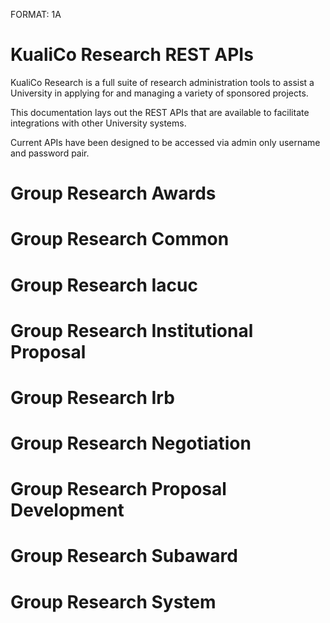 FORMAT: 1A

# KualiCo Research REST APIs

KualiCo Research is a full suite of research administration tools to assist a University in applying for and managing a variety of sponsored projects.

This documentation lays out the REST APIs that are available to facilitate integrations with other University systems.

Current APIs have been designed to be accessed via admin only username and password pair.

# Group Research Awards
<!-- include(award/award-amount-infos.md) -->
<!-- include(award/award-amount-transactions.md) -->
<!-- include(award/award-approved-equipment.md) -->
<!-- include(award/award-approved-foreign-travel.md) -->
<!-- include(award/award-approved-sub-awards.md) -->
<!-- include(award/award-attachment-types.md) -->
<!-- include(award/award-attachments.md) -->
<!-- include(award/award-basis-of-payments.md) -->
<!-- include(award/award-budget-limits.md) -->
<!-- include(award/award-budget-line-item-calculated-amounts.md) -->
<!-- include(award/award-budget-line-items.md) -->
<!-- include(award/award-budget-period-summary-calculated-amounts.md) -->
<!-- include(award/award-budget-periods.md) -->
<!-- include(award/award-budget-personnel-calculated-amounts.md) -->
<!-- include(award/award-budget-personnel-details.md) -->
<!-- include(award/award-budget-statuses.md) -->
<!-- include(award/award-budget-types.md) -->
<!-- include(award/award-budget-version-overviews.md) -->
<!-- include(award/award-budgets.md) -->
<!-- include(award/award-central-admin-contacts.md) -->
<!-- include(award/award-cgbs.md) -->
<!-- include(award/award-closeouts.md) -->
<!-- include(award/award-comments.md) -->
<!-- include(award/award-cost-shares.md) -->
<!-- include(award/award-custom-data.md) -->
<!-- include(award/award-direct-f-and-a-distributions.md) -->
<!-- include(award/award-f-and-a-rates.md) -->
<!-- include(award/award-funding-proposals.md) -->
<!-- include(award/award-hierarchies.md) -->
<!-- include(award/award-hierarchy-nodes.md) -->
<!-- include(award/award-method-of-payments.md) -->
<!-- include(award/award-notepads.md) -->
<!-- include(award/award-notice-printouts.md) -->
<!-- include(award/award-payment-schedules.md) -->
<!-- include(award/award-person-credit-splits.md) -->
<!-- include(award/award-person-mass-changes.md) -->
<!-- include(award/award-person-unit-credit-splits.md) -->
<!-- include(award/award-person-units.md) -->
<!-- include(award/award-persons.md) -->
<!-- include(award/award-report-term-recipients.md) -->
<!-- include(award/award-report-terms.md) -->
<!-- include(award/award-science-keywords.md) -->
<!-- include(award/award-special-review-exemptions.md) -->
<!-- include(award/award-special-reviews.md) -->
<!-- include(award/award-sponsor-contacts.md) -->
<!-- include(award/award-sponsor-terms.md) -->
<!-- include(award/award-statuses.md) -->
<!-- include(award/award-subcontracting-budgeted-goals.md) -->
<!-- include(award/award-sync-changes.md) -->
<!-- include(award/award-sync-logs.md) -->
<!-- include(award/award-sync-statuses.md) -->
<!-- include(award/award-template-comments.md) -->
<!-- include(award/award-template-contacts.md) -->
<!-- include(award/award-template-report-term-recipients.md) -->
<!-- include(award/award-template-report-terms.md) -->
<!-- include(award/award-template-terms.md) -->
<!-- include(award/award-templates.md) -->
<!-- include(award/award-transaction-types.md) -->
<!-- include(award/award-transferring-sponsors.md) -->
<!-- include(award/award-types.md) -->
<!-- include(award/award-unit-contacts.md) -->
<!-- include(award/awardAccount-custom.md) -->
<!-- include(award/awards.md) -->
<!-- include(award/awards-custom.md) -->
<!-- include(award/closeout-report-types.md) -->
<!-- include(award/contact-types.md) -->
<!-- include(award/contact-usages.md) -->
<!-- include(award/distributions.md) -->
<!-- include(award/fanda-rate-types.md) -->
<!-- include(award/financial-indirect-cost-recovery-type-codes.md) -->
<!-- include(award/frequencies.md) -->
<!-- include(award/frequency-bases.md) -->
<!-- include(award/pending-transactions.md) -->
<!-- include(award/report-classes.md) -->
<!-- include(award/report-statuses.md) -->
<!-- include(award/report-tracking.md) -->
<!-- include(award/reports.md) -->
<!-- include(award/sent-report-notifications.md) -->
<!-- include(award/subcontracting-expenditure-category-amounts.md) -->
<!-- include(award/subcontracting-expenditure-category-details.md) -->
<!-- include(award/subcontracting-expenditure-category-in-date-range-amounts.md) -->
<!-- include(award/transaction-details.md) -->
<!-- include(award/valid-award-basis-payments.md) -->
<!-- include(award/valid-basis-method-payments.md) -->
<!-- include(award/valid-class-report-frequencies.md) -->
<!-- include(award/valid-frequency-bases.md) -->
<!-- include(award/valid-rates.md) -->

# Group Research Common
<!-- include(common/answer-headers.md) -->
<!-- include(common/account-types.md) -->
<!-- include(common/activity-types.md) -->
<!-- include(common/answers.md) -->
<!-- include(common/appointment-types.md) -->
<!-- include(common/arg-value-lookups.md) -->
<!-- include(common/attachment-files.md) -->
<!-- include(common/attachments-entry-types.md) -->
<!-- include(common/budget-categories.md) -->
<!-- include(common/budget-category-mappings.md) -->
<!-- include(common/budget-category-maps.md) -->
<!-- include(common/budget-category-types.md) -->
<!-- include(common/budget-cost-shares.md) -->
<!-- include(common/budget-formulated-cost-details.md) -->
<!-- include(common/budget-la-rates.md) -->
<!-- include(common/budget-line-item-calculated-amounts.md) -->
<!-- include(common/budget-line-items.md) -->
<!-- include(common/budget-period-types.md) -->
<!-- include(common/budget-periods.md) -->
<!-- include(common/budget-person-salary-details.md) -->
<!-- include(common/budget-personnel-calculated-amounts.md) -->
<!-- include(common/budget-personnel-details.md) -->
<!-- include(common/budget-personnel-rate-and-bases.md) -->
<!-- include(common/budget-persons.md) -->
<!-- include(common/budget-project-incomes.md) -->
<!-- include(common/budget-rate-and-bases.md) -->
<!-- include(common/budget-rates.md) -->
<!-- include(common/budget-unrecovered-f-and-as.md) -->
<!-- include(common/budgets.md) -->
<!-- include(common/cfdas.md) -->
<!-- include(common/citizenship-types.md) -->
<!-- include(common/coeus-modules.md) -->
<!-- include(common/coeus-sub-modules.md) -->
<!-- include(common/comment-types.md) -->
<!-- include(common/committee-decision-motion-types.md) -->
<!-- include(common/committee-membership-roles.md) -->
<!-- include(common/committee-membership-types.md) -->
<!-- include(common/committee-types.md) -->
<!-- include(common/cost-elements.md) -->
<!-- include(common/cost-share-types.md) -->
<!-- include(common/custom-attribute-data-types.md) -->
<!-- include(common/custom-attribute-document-values.md) -->
<!-- include(common/custom-attribute-documents.md) -->
<!-- include(common/custom-attributes.md) -->
<!-- include(common/custom-report-default-parameters.md) -->
<!-- include(common/custom-report-details.md) -->
<!-- include(common/custom-report-type-documents.md) -->
<!-- include(common/custom-report-types.md) -->
<!-- include(common/deadline-types.md) -->
<!-- include(common/degree-types.md) -->
<!-- include(common/document-accesses.md) -->
<!-- include(common/document-nextvalues.md) -->
<!-- include(common/exemption-types.md) -->
<!-- include(common/financial-object-code-mappings.md) -->
<!-- include(common/formulated-types.md) -->
<!-- include(common/funding-source-types.md) -->
<!-- include(common/institute-la-rates.md) -->
<!-- include(common/investigator-credit-types.md) -->
<!-- include(common/job-codes.md) -->
<!-- include(common/kc-krms-term-function-params.md) -->
<!-- include(common/kc-krms-term-functions.md) -->
<!-- include(common/kc-notifications.md) -->
<!-- include(common/kc-person-extended-attributes.md) -->
<!-- include(common/mail-by-entries.md) -->
<!-- include(common/mail-types.md) -->
<!-- include(common/membership-roles.md) -->
<!-- include(common/message-of-the-days.md) -->
<!-- include(common/minute-entry-types.md) -->
<!-- include(common/non-organizational-rolodexes.md) -->
<!-- include(common/notice-of-opportunities.md) -->
<!-- include(common/notification-module-role-qualifiers.md) -->
<!-- include(common/notification-module-roles.md) -->
<!-- include(common/notification-type-recipients.md) -->
<!-- include(common/notification-types.md) -->
<!-- include(common/nsf-codes.md) -->
<!-- include(common/organization-audits.md) -->
<!-- include(common/organization-audit-accepted-types.md) -->
<!-- include(common/organization-correspondents.md) -->
<!-- include(common/organization-indirect-costs.md) -->
<!-- include(common/organization-type-lists.md) -->
<!-- include(common/organization-types.md) -->
<!-- include(common/organization-ynqs.md) -->
<!-- include(common/organizations.md) -->
<!-- include(common/organizations-custom.md) -->
<!-- include(common/person-appointments.md) -->
<!-- include(common/person-biosketches.md) -->
<!-- include(common/person-custom-data.md) -->
<!-- include(common/person-degrees.md) -->
<!-- include(common/person-editable-fields.md) -->
<!-- include(common/person-mass-changes.md) -->
<!-- include(common/person-signature-modules.md) -->
<!-- include(common/person-signatures.md) -->
<!-- include(common/person-trainings.md) -->
<!-- include(common/prop-award-person-roles.md) -->
<!-- include(common/proposal-types.md) -->
<!-- include(common/protocol-recused-votes.md) -->
<!-- include(common/question-categories.md) -->
<!-- include(common/question-explanations.md) -->
<!-- include(common/question-multi-choices.md) -->
<!-- include(common/question-types.md) -->
<!-- include(common/questionnaire-questions.md) -->
<!-- include(common/questionnaire-usages.md) -->
<!-- include(common/questionnaires.md) -->
<!-- include(common/questions.md) -->
<!-- include(common/rate-class-base-exclusions.md) -->
<!-- include(common/rate-class-base-inclusions.md) -->
<!-- include(common/rate-class-types.md) -->
<!-- include(common/rate-classes.md) -->
<!-- include(common/rate-types.md) -->
<!-- include(common/research-users.md) -->
<!-- include(common/risk-levels.md) -->
<!-- include(common/rolodexes.md) -->
<!-- include(common/schedule-act-item-types.md) -->
<!-- include(common/schedule-statuses.md) -->
<!-- include(common/school-codes.md) -->
<!-- include(common/science-keywords.md) -->
<!-- include(common/special-review-approval-types.md) -->
<!-- include(common/special-review-types.md) -->
<!-- include(common/special-review-usages.md) -->
<!-- include(common/sponsor-form-template-lists.md) -->
<!-- include(common/sponsor-form-templates.md) -->
<!-- include(common/sponsor-forms.md) -->
<!-- include(common/sponsor-hierarchies.md) -->
<!-- include(common/sponsor-term-types.md) -->
<!-- include(common/sponsor-terms.md) -->
<!-- include(common/sponsor-types.md) -->
<!-- include(common/sponsors.md) -->
<!-- include(common/tbn-persons.md) -->
<!-- include(common/training-stipend-rates.md) -->
<!-- include(common/trainings.md) -->
<!-- include(common/unit-administrator-person-mass-changes.md) -->
<!-- include(common/unit-administrator-types.md) -->
<!-- include(common/unit-administrators.md) -->
<!-- include(common/unit-correspondents.md) -->
<!-- include(common/unit-formulated-costs.md) -->
<!-- include(common/units.md) -->
<!-- include(common/valid-calculation-types.md) -->
<!-- include(common/valid-ce-job-codes.md) -->
<!-- include(common/valid-ce-rate-types.md) -->
<!-- include(common/valid-special-review-approvals.md) -->
<!-- include(common/version-histories.md) -->
<!-- include(common/version-history-searches.md) -->
<!-- include(common/watermarks.md) -->
<!-- include(common/ynq-explanation-types.md) -->
<!-- include(common/ynq-explanations.md) -->
<!-- include(common/ynqs.md) -->

# Group Research Iacuc
<!-- include(iacuc/iacuc-alternate-searches.md) -->
<!-- include(iacuc/iacuc-batch-correspondence-details.md) -->
<!-- include(iacuc/iacuc-batch-correspondences.md) -->
<!-- include(iacuc/iacuc-committee-membership-expertise-entries.md) -->
<!-- include(iacuc/iacuc-committee-memberships.md) -->
<!-- include(iacuc/iacuc-committee-research-areas.md) -->
<!-- include(iacuc/iacuc-committee-schedule-action-items.md) -->
<!-- include(iacuc/iacuc-committee-schedule-attachments.md) -->
<!-- include(iacuc/iacuc-committee-schedule-attendances.md) -->
<!-- include(iacuc/iacuc-committee-schedule-minute-docs.md) -->
<!-- include(iacuc/iacuc-committee-schedule-minutes.md) -->
<!-- include(iacuc/iacuc-committee-schedules.md) -->
<!-- include(iacuc/iacuc-committees.md) -->
<!-- include(iacuc/iacuc-correspondent-types.md) -->
<!-- include(iacuc/iacuc-exception-categories.md) -->
<!-- include(iacuc/iacuc-location-names.md) -->
<!-- include(iacuc/iacuc-location-types.md) -->
<!-- include(iacuc/iacuc-organization-correspondents.md) -->
<!-- include(iacuc/iacuc-pain-categories.md) -->
<!-- include(iacuc/iacuc-person-trainings.md) -->
<!-- include(iacuc/iacuc-principles.md) -->
<!-- include(iacuc/iacuc-procedure-categories.md) -->
<!-- include(iacuc/iacuc-procedure-category-custom-data.md) -->
<!-- include(iacuc/iacuc-procedure-responsible-persons.md) -->
<!-- include(iacuc/iacuc-procedures.md) -->
<!-- include(iacuc/iacuc-protocol-action-types.md) -->
<!-- include(iacuc/iacuc-protocol-actions.md) -->
<!-- include(iacuc/iacuc-protocol-affiliation-types.md) -->
<!-- include(iacuc/iacuc-protocol-amend-renew-modules.md) -->
<!-- include(iacuc/iacuc-protocol-amend-renewals.md) -->
<!-- include(iacuc/iacuc-protocol-attachment-groups.md) -->
<!-- include(iacuc/iacuc-protocol-attachment-statuses.md) -->
<!-- include(iacuc/iacuc-protocol-attachment-type-groups.md) -->
<!-- include(iacuc/iacuc-protocol-attachment-types.md) -->
<!-- include(iacuc/iacuc-protocol-contingencies.md) -->
<!-- include(iacuc/iacuc-protocol-correspondence-templates.md) -->
<!-- include(iacuc/iacuc-protocol-correspondence-types.md) -->
<!-- include(iacuc/iacuc-protocol-correspondences.md) -->
<!-- include(iacuc/iacuc-protocol-custom-data.md) -->
<!-- include(iacuc/iacuc-protocol-exceptions.md) -->
<!-- include(iacuc/iacuc-protocol-funding-sources.md) -->
<!-- include(iacuc/iacuc-protocol-locations.md) -->
<!-- include(iacuc/iacuc-protocol-modules.md) -->
<!-- include(iacuc/iacuc-protocol-notepads.md) -->
<!-- include(iacuc/iacuc-protocol-notifications.md) -->
<!-- include(iacuc/iacuc-protocol-online-review-determination-recommendations.md) -->
<!-- include(iacuc/iacuc-protocol-online-review-determination-type-recommendations.md) -->
<!-- include(iacuc/iacuc-protocol-online-review-documents.md) -->
<!-- include(iacuc/iacuc-protocol-online-review-statuses.md) -->
<!-- include(iacuc/iacuc-protocol-online-reviews.md) -->
<!-- include(iacuc/iacuc-protocol-organization-types.md) -->
<!-- include(iacuc/iacuc-protocol-person-mass-changes.md) -->
<!-- include(iacuc/iacuc-protocol-person-role-mappings.md) -->
<!-- include(iacuc/iacuc-protocol-person-roles.md) -->
<!-- include(iacuc/iacuc-protocol-person-rolodexes.md) -->
<!-- include(iacuc/iacuc-protocol-personnel-attachments.md) -->
<!-- include(iacuc/iacuc-protocol-persons.md) -->
<!-- include(iacuc/iacuc-protocol-project-types.md) -->
<!-- include(iacuc/iacuc-protocol-recused-votes.md) -->
<!-- include(iacuc/iacuc-protocol-reference-types.md) -->
<!-- include(iacuc/iacuc-protocol-references.md) -->
<!-- include(iacuc/iacuc-protocol-research-areas.md) -->
<!-- include(iacuc/iacuc-protocol-review-attachments.md) -->
<!-- include(iacuc/iacuc-protocol-review-types.md) -->
<!-- include(iacuc/iacuc-protocol-reviewer-types.md) -->
<!-- include(iacuc/iacuc-protocol-reviewers.md) -->
<!-- include(iacuc/iacuc-protocol-special-review-exemptions.md) -->
<!-- include(iacuc/iacuc-protocol-special-reviews.md) -->
<!-- include(iacuc/iacuc-protocol-species.md) -->
<!-- include(iacuc/iacuc-protocol-statuses.md) -->
<!-- include(iacuc/iacuc-protocol-study-custom-data.md) -->
<!-- include(iacuc/iacuc-protocol-study-group-beans.md) -->
<!-- include(iacuc/iacuc-protocol-study-group-locations.md) -->
<!-- include(iacuc/iacuc-protocol-study-groups.md) -->
<!-- include(iacuc/iacuc-protocol-submission-docs.md) -->
<!-- include(iacuc/iacuc-protocol-submission-qualifier-types.md) -->
<!-- include(iacuc/iacuc-protocol-submission-statuses.md) -->
<!-- include(iacuc/iacuc-protocol-submission-types.md) -->
<!-- include(iacuc/iacuc-protocol-submissions.md) -->
<!-- include(iacuc/iacuc-protocol-types.md) -->
<!-- include(iacuc/iacuc-protocol-units.md) -->
<!-- include(iacuc/iacuc-protocols.md) -->
<!-- include(iacuc/iacuc-research-areas.md) -->
<!-- include(iacuc/iacuc-schedule-agendas.md) -->
<!-- include(iacuc/iacuc-species.md) -->
<!-- include(iacuc/iacuc-species-count-types.md) -->
<!-- include(iacuc/iacuc-unit-correspondents.md) -->
<!-- include(iacuc/iacuc-valid-protocol-action-actions.md) -->
<!-- include(iacuc/iacuc-valid-protocol-submission-review-types.md) -->
<!-- include(iacuc/iacuc-valid-protocol-submission-type-qualifiers.md) -->
<!-- include(iacuc/lite-view-iacuc-protocol-submissions.md) -->
<!-- include(iacuc/valid-iacuc-protocol-action-correspondence.md) -->

# Group Research Institutional Proposal
<!-- include(instprop/indirectcost-rate-types.md) -->
<!-- include(instprop/institutional-proposal-attachment-types.md) -->
<!-- include(instprop/institutional-proposal-attachments.md) -->
<!-- include(instprop/institutional-proposal-comments.md) -->
<!-- include(instprop/institutional-proposal-cost-shares.md) -->
<!-- include(instprop/institutional-proposal-custom-data.md) -->
<!-- include(instprop/institutional-proposal-notepads.md) -->
<!-- include(instprop/institutional-proposal-person-credit-splits.md) -->
<!-- include(instprop/institutional-proposal-person-mass-changes.md) -->
<!-- include(instprop/institutional-proposal-person-unit-credit-splits.md) -->
<!-- include(instprop/institutional-proposal-person-units.md) -->
<!-- include(instprop/institutional-proposal-persons.md) -->
<!-- include(instprop/institutional-proposal-science-keywords.md) -->
<!-- include(instprop/institutional-proposal-special-review-exemptions.md) -->
<!-- include(instprop/institutional-proposal-special-reviews.md) -->
<!-- include(instprop/institutional-proposal-unit-contacts.md) -->
<!-- include(instprop/institutional-proposal-unrecovered-f-and-as.md) -->
<!-- include(instprop/institutional-proposals.md) -->
<!-- include(instprop/institutionalProposals-custom.md) -->
<!-- include(instprop/intellectual-property-review-activities.md) -->
<!-- include(instprop/intellectual-property-review-activity-types.md) -->
<!-- include(instprop/intellectual-property-review-requirement-types.md) -->
<!-- include(instprop/intellectual-property-review-result-types.md) -->
<!-- include(instprop/intellectual-property-reviews.md) -->
<!-- include(instprop/proposal-admin-details.md) -->
<!-- include(instprop/proposal-comments.md) -->
<!-- include(instprop/proposal-intellectual-property-review-joins.md) -->
<!-- include(instprop/proposal-log-person-mass-changes.md) -->
<!-- include(instprop/proposal-log-statuses.md) -->
<!-- include(instprop/proposal-log-types.md) -->
<!-- include(instprop/proposal-logs.md) -->
<!-- include(instprop/proposal-statuses.md) -->

# Group Research Irb
<!-- include(irb/committee-batch-correspondence-details.md) -->
<!-- include(irb/committee-batch-correspondences.md) -->
<!-- include(irb/committee-membership-expertise-entries.md) -->
<!-- include(irb/committee-memberships.md) -->
<!-- include(irb/committee-research-areas.md) -->
<!-- include(irb/committee-schedule-action-items.md) -->
<!-- include(irb/committee-schedule-attachments.md) -->
<!-- include(irb/committee-schedule-attendances.md) -->
<!-- include(irb/committee-schedule-minute-docs.md) -->
<!-- include(irb/committee-schedule-minutes.md) -->
<!-- include(irb/committee-schedules.md) -->
<!-- include(irb/committees.md) -->
<!-- include(irb/correspondent-types.md) -->
<!-- include(irb/exempt-studies-checklist-items.md) -->
<!-- include(irb/expedited-review-checklist-items.md) -->
<!-- include(irb/irb-protocol-notifications.md) -->
<!-- include(irb/lite-view-protocol-submissions.md) -->
<!-- include(irb/participant-types.md) -->
<!-- include(irb/protocol-action-types.md) -->
<!-- include(irb/protocol-actions.md) -->
<!-- include(irb/protocol-affiliation-types.md) -->
<!-- include(irb/protocol-amend-renew-modules.md) -->
<!-- include(irb/protocol-amend-renewals.md) -->
<!-- include(irb/protocol-attachment-groups.md) -->
<!-- include(irb/protocol-attachment-statuses.md) -->
<!-- include(irb/protocol-attachment-type-groups.md) -->
<!-- include(irb/protocol-attachment-types.md) -->
<!-- include(irb/protocol-contingencies.md) -->
<!-- include(irb/protocol-correspondence-templates.md) -->
<!-- include(irb/protocol-correspondence-types.md) -->
<!-- include(irb/protocol-correspondences.md) -->
<!-- include(irb/protocol-exempt-studies-checklist-items.md) -->
<!-- include(irb/protocol-expedited-review-checklist-items.md) -->
<!-- include(irb/protocol-funding-sources.md) -->
<!-- include(irb/protocol-locations.md) -->
<!-- include(irb/protocol-modules.md) -->
<!-- include(irb/protocol-notepads.md) -->
<!-- include(irb/protocol-notification-templates.md) -->
<!-- include(irb/protocol-online-review-determination-recommendations.md) -->
<!-- include(irb/protocol-online-review-statuses.md) -->
<!-- include(irb/protocol-online-reviews.md) -->
<!-- include(irb/protocol-organization-types.md) -->
<!-- include(irb/protocol-participants.md) -->
<!-- include(irb/protocol-person-mass-changes.md) -->
<!-- include(irb/protocol-person-role-mappings.md) -->
<!-- include(irb/protocol-person-roles.md) -->
<!-- include(irb/protocol-person-rolodexes.md) -->
<!-- include(irb/protocol-personnel-attachments.md) -->
<!-- include(irb/protocol-reference-types.md) -->
<!-- include(irb/protocol-references.md) -->
<!-- include(irb/protocol-review-attachments.md) -->
<!-- include(irb/protocol-review-types.md) -->
<!-- include(irb/protocol-reviewer-types.md) -->
<!-- include(irb/protocol-reviewers.md) -->
<!-- include(irb/protocol-risk-levels.md) -->
<!-- include(irb/protocol-special-review-exemptions.md) -->
<!-- include(irb/protocol-special-reviews.md) -->
<!-- include(irb/protocol-statuses.md) -->
<!-- include(irb/protocol-submission-docs.md) -->
<!-- include(irb/protocol-submission-qualifier-types.md) -->
<!-- include(irb/protocol-submission-statuses.md) -->
<!-- include(irb/protocol-submission-types.md) -->
<!-- include(irb/protocol-submissions.md) -->
<!-- include(irb/protocol-types.md) -->
<!-- include(irb/protocol-units.md) -->
<!-- include(irb/protocols.md) -->
<!-- include(irb/research-areas.md) -->
<!-- include(irb/schedule-agendas.md) -->
<!-- include(irb/valid-protocol-action-actions.md) -->
<!-- include(irb/valid-protocol-action-correspondence.md) -->
<!-- include(irb/valid-protocol-submission-review-types.md) -->
<!-- include(irb/valid-protocol-submission-type-qualifiers.md) -->

# Group Research Negotiation
<!-- include(negotiation/negotiation-activities.md) -->
<!-- include(negotiation/negotiation-activity-attachments.md) -->
<!-- include(negotiation/negotiation-activity-types.md) -->
<!-- include(negotiation/negotiation-agreement-types.md) -->
<!-- include(negotiation/negotiation-association-types.md) -->
<!-- include(negotiation/negotiation-custom-data.md) -->
<!-- include(negotiation/negotiation-locations.md) -->
<!-- include(negotiation/negotiation-notifications.md) -->
<!-- include(negotiation/negotiation-person-mass-changes.md) -->
<!-- include(negotiation/negotiation-statuses.md) -->
<!-- include(negotiation/negotiation-unassociated-details.md) -->
<!-- include(negotiation/negotiations.md) -->

# Group Research Proposal Development
<!-- include(propdev/abstract-types.md) -->
<!-- include(propdev/budget-changed-data.md) -->
<!-- include(propdev/budget-columns-to-alter.md) -->
<!-- include(propdev/budget-statuses.md) -->
<!-- include(propdev/budget-sub-award-attachments.md) -->
<!-- include(propdev/budget-sub-award-files.md) -->
<!-- include(propdev/budget-sub-award-period-details.md) -->
<!-- include(propdev/budget-sub-awards.md) -->
<!-- include(propdev/congressional-districts.md) -->
<!-- include(propdev/development-proposals.md) -->
<!-- include(propdev/modular-budget-idcs.md) -->
<!-- include(propdev/modular-budgets.md) -->
<!-- include(propdev/narrative-attachments.md) -->
<!-- include(propdev/narrative-statuses.md) -->
<!-- include(propdev/narrative-types.md) -->
<!-- include(propdev/narrative-user-rights.md) -->
<!-- include(propdev/narratives.md) -->
<!-- include(propdev/prop-science-keywords.md) -->
<!-- include(propdev/proposal-abstracts.md) -->
<!-- include(propdev/proposal-changed-data.md) -->
<!-- include(propdev/proposal-columns-to-alter.md) -->
<!-- include(propdev/proposal-development-budget-overviews.md) -->
<!-- include(propdev/proposal-development-budgets.md) -->
<!-- include(propdev/proposal-development-person-mass-changes.md) -->
<!-- include(propdev/proposal-investigator-certifications.md) -->
<!-- include(propdev/proposal-location-types.md) -->
<!-- include(propdev/proposal-person-biographies.md) -->
<!-- include(propdev/proposal-person-credit-splits.md) -->
<!-- include(propdev/proposal-person-degrees.md) -->
<!-- include(propdev/proposal-person-document-types.md) -->
<!-- include(propdev/proposal-person-units.md) -->
<!-- include(propdev/proposal-person-ynqs.md) -->
<!-- include(propdev/proposal-persons.md) -->
<!-- include(propdev/proposal-role-templates.md) -->
<!-- include(propdev/proposal-sites.md) -->
<!-- include(propdev/proposal-special-review-exemptions.md) -->
<!-- include(propdev/proposal-special-reviews.md) -->
<!-- include(propdev/proposal-states.md) -->
<!-- include(propdev/proposal-unit-credit-splits.md) -->
<!-- include(propdev/proposal-ynqs.md) -->
<!-- include(propdev/s2s-application-attachments.md) -->
<!-- include(propdev/s2s-application-submissions.md) -->
<!-- include(propdev/s2s-applications.md) -->
<!-- include(propdev/s2s-errors.md) -->
<!-- include(propdev/s2s-opportunities.md) -->
<!-- include(propdev/s2s-opportunity-form-questionnaires.md) -->
<!-- include(propdev/s2s-opportunity-forms.md) -->
<!-- include(propdev/s2s-providers.md) -->
<!-- include(propdev/s2s-revision-types.md) -->
<!-- include(propdev/s2s-submission-types.md) -->
<!-- include(propdev/s2s-user-attached-form-attachment-files.md) -->
<!-- include(propdev/s2s-user-attached-form-attachments.md) -->
<!-- include(propdev/s2s-user-attached-form-files.md) -->
<!-- include(propdev/s2s-user-attached-forms.md) -->
<!-- include(propdev/valid-narrative-forms.md) -->

# Group Research Subaward
<!-- include(subaward/closeout-types.md) -->
<!-- include(subaward/released-sub-award-amounts.md) -->
<!-- include(subaward/sub-award-amount-infos.md) -->
<!-- include(subaward/sub-award-approval-types.md) -->
<!-- include(subaward/sub-award-attachment-types.md) -->
<!-- include(subaward/sub-award-attachments.md) -->
<!-- include(subaward/sub-award-closeouts.md) -->
<!-- include(subaward/sub-award-contacts.md) -->
<!-- include(subaward/sub-award-copyright-types.md) -->
<!-- include(subaward/sub-award-cost-types.md) -->
<!-- include(subaward/sub-award-custom-data.md) -->
<!-- include(subaward/sub-award-forms.md) -->
<!-- include(subaward/sub-award-funding-sources.md) -->
<!-- include(subaward/sub-award-person-mass-changes.md) -->
<!-- include(subaward/sub-award-report-types.md) -->
<!-- include(subaward/sub-award-reports.md) -->
<!-- include(subaward/sub-award-statuses.md) -->
<!-- include(subaward/sub-award-template-infos.md) -->
<!-- include(subaward/sub-award-template-types.md) -->
<!-- include(subaward/sub-awards.md) -->

# Group Research System
<!-- include(sys/action-attributes.md) -->
<!-- include(sys/actions.md) -->
<!-- include(sys/agenda-attributes.md) -->
<!-- include(sys/agenda-items.md) -->
<!-- include(sys/agendas.md) -->
<!-- include(sys/attachments.md) -->
<!-- include(sys/campus-types.md) -->
<!-- include(sys/campuses.md) -->
<!-- include(sys/categories.md) -->
<!-- include(sys/component-sets.md) -->
<!-- include(sys/components.md) -->
<!-- include(sys/context-attributes.md) -->
<!-- include(sys/context-valid-actions.md) -->
<!-- include(sys/context-valid-agendas.md) -->
<!-- include(sys/context-valid-rules.md) -->
<!-- include(sys/context-valid-terms.md) -->
<!-- include(sys/contexts.md) -->
<!-- include(sys/counties.md) -->
<!-- include(sys/countries.md) -->
<!-- include(sys/delegate-member-attribute-data.md) -->
<!-- include(sys/delegate-members.md) -->
<!-- include(sys/delegate-types.md) -->
<!-- include(sys/derived-components.md) -->
<!-- include(sys/document-attachments.md) -->
<!-- include(sys/document-headers.md) -->
<!-- include(sys/document-route-header-values.md) -->
<!-- include(sys/document-type-attributes.md) -->
<!-- include(sys/document-type-policies.md) -->
<!-- include(sys/document-types.md) -->
<!-- include(sys/entities.md) -->
<!-- include(sys/entity-address-types.md) -->
<!-- include(sys/entity-addresses.md) -->
<!-- include(sys/entity-affiliation-types.md) -->
<!-- include(sys/entity-affiliations.md) -->
<!-- include(sys/entity-bio-demographics.md) -->
<!-- include(sys/entity-citizenship-change-types.md) -->
<!-- include(sys/entity-citizenship-statuses.md) -->
<!-- include(sys/entity-citizenships.md) -->
<!-- include(sys/entity-default-info-caches.md) -->
<!-- include(sys/entity-disability-accomodation-needed-entries.md) -->
<!-- include(sys/entity-email-types.md) -->
<!-- include(sys/entity-emails.md) -->
<!-- include(sys/entity-employment-statuses.md) -->
<!-- include(sys/entity-employment-types.md) -->
<!-- include(sys/entity-employments.md) -->
<!-- include(sys/entity-ethnicities.md) -->
<!-- include(sys/entity-ethnicity-race-types.md) -->
<!-- include(sys/entity-external-identifier-types.md) -->
<!-- include(sys/entity-external-identifiers.md) -->
<!-- include(sys/entity-name-types.md) -->
<!-- include(sys/entity-names.md) -->
<!-- include(sys/entity-phone-types.md) -->
<!-- include(sys/entity-phones.md) -->
<!-- include(sys/entity-privacy-preferences.md) -->
<!-- include(sys/entity-residencies.md) -->
<!-- include(sys/entity-residency-statuses.md) -->
<!-- include(sys/entity-residency-types.md) -->
<!-- include(sys/entity-type-contact-infos.md) -->
<!-- include(sys/entity-types.md) -->
<!-- include(sys/entity-visas.md) -->
<!-- include(sys/function-parameters.md) -->
<!-- include(sys/functions.md) -->
<!-- include(sys/generic-permissions.md) -->
<!-- include(sys/group-attributes.md) -->
<!-- include(sys/group-document-members.md) -->
<!-- include(sys/group-document-qualifiers.md) -->
<!-- include(sys/group-members.md) -->
<!-- include(sys/group-rule-responsibilities.md) -->
<!-- include(sys/groups.md) -->
<!-- include(sys/kew-attribute-definitions.md) -->
<!-- include(sys/kew-rule-attributes.md) -->
<!-- include(sys/kew-type-attributes.md) -->
<!-- include(sys/kew-types.md) -->
<!-- include(sys/kim-attributes.md) -->
<!-- include(sys/kim-document-role-members.md) -->
<!-- include(sys/kim-document-role-permissions.md) -->
<!-- include(sys/kim-document-role-qualifiers.md) -->
<!-- include(sys/kim-document-role-responsibilities.md) -->
<!-- include(sys/kim-document-role-responsibility-actions.md) -->
<!-- include(sys/kim-type-attributes.md) -->
<!-- include(sys/kim-types.md) -->
<!-- include(sys/krms-attribute-definitions.md) -->
<!-- include(sys/krms-type-attributes.md) -->
<!-- include(sys/krms-types.md) -->
<!-- include(sys/lite-view-roles.md) -->
<!-- include(sys/maintenance-document-bases.md) -->
<!-- include(sys/maintenance-locks.md) -->
<!-- include(sys/message-deliveries.md) -->
<!-- include(sys/messages.md) -->
<!-- include(sys/multi-document-attachments.md) -->
<!-- include(sys/namespaces.md) -->
<!-- include(sys/note-types.md) -->
<!-- include(sys/notes.md) -->
<!-- include(sys/notification-channel-reviewers.md) -->
<!-- include(sys/notification-channels.md) -->
<!-- include(sys/notification-content-types.md) -->
<!-- include(sys/notification-message-deliveries.md) -->
<!-- include(sys/notification-priorities.md) -->
<!-- include(sys/notification-producers.md) -->
<!-- include(sys/notification-recipient-lists.md) -->
<!-- include(sys/notification-recipients.md) -->
<!-- include(sys/notification-senders.md) -->
<!-- include(sys/notifications.md) -->
<!-- include(sys/parameter-types.md) -->
<!-- include(sys/parameters.md) -->
<!-- include(sys/people-flow-attributes.md) -->
<!-- include(sys/people-flow-delegates.md) -->
<!-- include(sys/people-flow-members.md) -->
<!-- include(sys/people-flows.md) -->
<!-- include(sys/permission-attributes.md) -->
<!-- include(sys/permission-templates.md) -->
<!-- include(sys/permissions.md) -->
<!-- include(sys/person-document-addresses.md) -->
<!-- include(sys/person-document-affiliations.md) -->
<!-- include(sys/person-document-citizenships.md) -->
<!-- include(sys/person-document-emails.md) -->
<!-- include(sys/person-document-employment-infos.md) -->
<!-- include(sys/person-document-groups.md) -->
<!-- include(sys/person-document-names.md) -->
<!-- include(sys/person-document-phones.md) -->
<!-- include(sys/person-document-privacy-entries.md) -->
<!-- include(sys/person-document-roles.md) -->
<!-- include(sys/person-rule-responsibilities.md) -->
<!-- include(sys/pessimistic-locks.md) -->
<!-- include(sys/postal-codes.md) -->
<!-- include(sys/principals.md) -->
<!-- include(sys/proposition-parameters.md) -->
<!-- include(sys/propositions.md) -->
<!-- include(sys/recipient-deliverer-configs.md) -->
<!-- include(sys/recipient-preferences.md) -->
<!-- include(sys/responsibilities.md) -->
<!-- include(sys/responsibility-attributes.md) -->
<!-- include(sys/responsibility-templates.md) -->
<!-- include(sys/review-responsibilities.md) -->
<!-- include(sys/role-document-delegation-member-qualifiers.md) -->
<!-- include(sys/role-document-delegation-members.md) -->
<!-- include(sys/role-document-delegations.md) -->
<!-- include(sys/role-member-attribute-data.md) -->
<!-- include(sys/role-members.md) -->
<!-- include(sys/role-permissions.md) -->
<!-- include(sys/role-responsibilities.md) -->
<!-- include(sys/role-responsibility-actions.md) -->
<!-- include(sys/roles.md) -->
<!-- include(sys/rule-attributes.md) -->
<!-- include(sys/rule-base-values.md) -->
<!-- include(sys/rule-delegations.md) -->
<!-- include(sys/rule-extension-values.md) -->
<!-- include(sys/rule-extensions.md) -->
<!-- include(sys/rule-responsibilities.md) -->
<!-- include(sys/rule-template-attributes.md) -->
<!-- include(sys/rule-template-options.md) -->
<!-- include(sys/rule-templates.md) -->
<!-- include(sys/rules.md) -->
<!-- include(sys/session-documents.md) -->
<!-- include(sys/states.md) -->
<!-- include(sys/styles.md) -->
<!-- include(sys/term-parameters.md) -->
<!-- include(sys/term-resolver-attributes.md) -->
<!-- include(sys/term-resolver-parameter-specifications.md) -->
<!-- include(sys/term-resolvers.md) -->
<!-- include(sys/term-specifications.md) -->
<!-- include(sys/terms.md) -->
<!-- include(sys/type-type-relations.md) -->
<!-- include(sys/user-channel-subscriptions.md) -->
<!-- include(sys/user-options.md) -->
